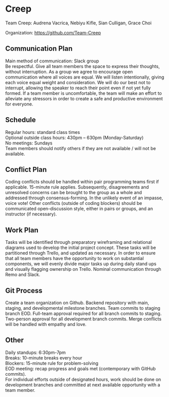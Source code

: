 # Creep

Team Creep: Audrena Vacrica, Nebiyu Kifle, Sian Culligan, Grace Choi   

Organization: https://github.com/Team-Creep  

## Communication Plan
Main method of communication: Slack group   
Be respectful. Give all team members the space to express their thoughts, without interruption. As a group we agree to encourage open communication where all voices are equal. We will listen intentionally, giving each voice equal weight and consideration. We will do our best not to interrupt, allowing the speaker to reach their point even if not yet fully formed. If a team member is uncomfortable, the team will make an effort to alleviate any stressors in order to create a safe and productive environment for everyone.

## Schedule
Regular hours: standard class times  
Optional outside class hours: 430pm – 630pm (Monday-Saturday)  
No meetings: Sundays  
Team members should notify others if they are not available / will not be available.   

## Conflict Plan
Coding conflicts should be handled within pair programming teams first if applicable. 15-minute rule applies. Subsequently, disagreements and unresolved concerns can be brought to the group as a whole and addressed through consensus-forming. In the unlikely event of an impasse, voice vote! Other conflicts (outside of coding blockers) should be communicated open-discussion style, either in pairs or groups, and an instructor (if necessary). 

## Work Plan
Tasks will be identified through preparatory wireframing and relational diagrams used to develop the initial project concept. These tasks will be partitioned through Trello, and updated as necessary. In order to ensure that all team members have the opportunity to work on substantial components, we will evenly divide major tasks up during daily stand ups and visually flagging ownership on Trello. Nominal communication through Remo and Slack.

## Git Process
Create a team organization on Github. Backend repository with main, staging, and developmental milestone branches. Team commits to staging branch EOD. Full-team approval required for all branch commits to staging. Two-person approval for all development branch commits. Merge conflicts will be handled with empathy and love. 

## Other 
Daily standups: 6:30pm-7pm  
Breaks: 10-minute breaks every hour  
Blockers: 15-minute rule for problem-solving  
EOD meeting: recap progress and goals met (contemporary with GitHub commits).   
For individual efforts outside of designated hours, work should be done on development branches and committed at next available opportunity with a team member.  
